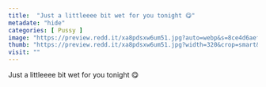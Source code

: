 ```yaml
---
title:  "Just a littleeee bit wet for you tonight 😋"
metadate: "hide"
categories: [ Pussy ]
image: "https://preview.redd.it/xa8pdsxw6um51.jpg?auto=webp&s=8ce4d6aef0d7e0abd69356eb137fd41f57d28037"
thumb: "https://preview.redd.it/xa8pdsxw6um51.jpg?width=320&crop=smart&auto=webp&s=d8530257a83602de260c415eecddd1bac2a18a53"
visit: ""
---
```

Just a littleeee bit wet for you tonight 😋
